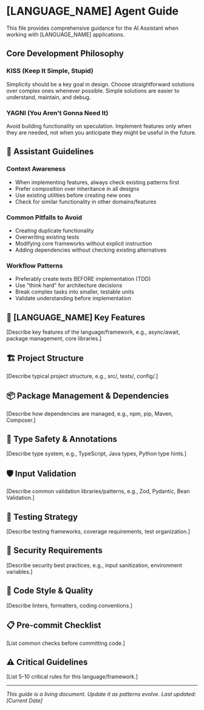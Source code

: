 # [LANGUAGE_NAME] Agent Guide

This file provides comprehensive guidance for the AI Assistant when working with [LANGUAGE_NAME] applications.

## Core Development Philosophy

### KISS (Keep It Simple, Stupid)
Simplicity should be a key goal in design. Choose straightforward solutions over complex ones whenever possible. Simple solutions are easier to understand, maintain, and debug.

### YAGNI (You Aren't Gonna Need It)
Avoid building functionality on speculation. Implement features only when they are needed, not when you anticipate they might be useful in the future.

## 🤖 Assistant Guidelines

### Context Awareness
- When implementing features, always check existing patterns first
- Prefer composition over inheritance in all designs
- Use existing utilities before creating new ones
- Check for similar functionality in other domains/features

### Common Pitfalls to Avoid
- Creating duplicate functionality
- Overwriting existing tests
- Modifying core frameworks without explicit instruction
- Adding dependencies without checking existing alternatives

### Workflow Patterns
- Preferably create tests BEFORE implementation (TDD)
- Use "think hard" for architecture decisions
- Break complex tasks into smaller, testable units
- Validate understanding before implementation

## 🚀 [LANGUAGE_NAME] Key Features

[Describe key features of the language/framework, e.g., async/await, package management, core libraries.]

## 🏗️ Project Structure

[Describe typical project structure, e.g., src/, tests/, config/.]

## 📦 Package Management & Dependencies

[Describe how dependencies are managed, e.g., npm, pip, Maven, Composer.]

## 🎯 Type Safety & Annotations

[Describe type system, e.g., TypeScript, Java types, Python type hints.]

## 🛡️ Input Validation

[Describe common validation libraries/patterns, e.g., Zod, Pydantic, Bean Validation.]

## 🧪 Testing Strategy

[Describe testing frameworks, coverage requirements, test organization.]

## 🔐 Security Requirements

[Describe security best practices, e.g., input sanitization, environment variables.]

## 💅 Code Style & Quality

[Describe linters, formatters, coding conventions.]

## 📋 Pre-commit Checklist

[List common checks before committing code.]

## ⚠️ Critical Guidelines

[List 5-10 critical rules for this language/framework.]

---

*This guide is a living document. Update it as patterns evolve.*
*Last updated: [Current Date]*
